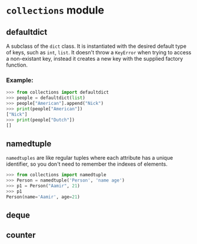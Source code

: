 # `collections` module

## defaultdict
A subclass of the `dict` class. It is instantiated with the desired default type of keys, such as `int`, `list`. It doesn't throw a `KeyError` when trying to access a non-existant key, instead it creates a new key with the supplied factory function.

### Example:
```py
>>> from collections import defaultdict
>>> people = defaultdict(list)
>>> people["American"].append("Nick")
>>> print(people["American"])
["Nick"]
>>> print(people["Dutch"])
[]
```

## namedtuple
`namedtuples` are like regular tuples where each attribute has a unique identifier, so you don't need to remember the indexes of elements.

```py
>>> from collections import namedtuple
>>> Person = namedtuple('Person', 'name age')
>>> p1 = Person("Aamir", 21)
>>> p1 
Person(name='Aamir', age=21)
```

## deque

## counter

